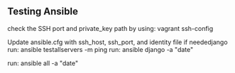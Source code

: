 Testing Ansible
---------------
check the SSH port and private_key path by using: 
 vagrant ssh-config 

Update ansible.cfg with ssh_host, ssh_port, and identity file if neededjango
run: ansible testallservers -m ping
run: ansible django -a "date"

run: ansible all -a "date"
